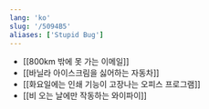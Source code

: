 ```yaml
---
lang: 'ko'
slug: '/5094B5'
aliases: ['Stupid Bug']
---
```


- [[800km 밖에 못 가는 이메일]]
- [[바닐라 아이스크림을 싫어하는 자동차]]
- [[화요일에는 인쇄 기능이 고장나는 오피스 프로그램]]
- [[비 오는 날에만 작동하는 와이파이]]
